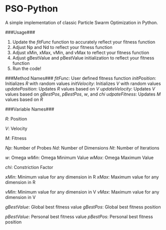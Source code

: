 # PSO-Python
A simple implementation of classic Particle Swarm Optimization in Python. 

###Usage###

1. Update the _fitFunc_ function to accurately reflect your fitness function
2. Adjust Np and Nd to reflect your fitness function
3. Adjust xMin, xMax, vMin, and vMax to reflect your fitness function
4. Adjust gBestValue and pBestValue initialization to reflect your fitness function
5. Run the code!


###Method Names###
_fitFunc_:        User defined fitness function
_initPosition_:   Initializes _R_ with random values
_initVelocity_:   Initializes _V_ with random values
_updatePosition_: Updates _R_ values based on _V_
_updateVelocity_: Updates _V_ values based on _gBestPos_, _pBestPos_, _w_, and _chi_
_udpateFitness_:  Updates _M_ values based on _R_


###Variable Names###

_R_: Position

_V_: Velocity

_M_: Fitness

_Np_: Number of Probes
_Nd_: Number of Dimensions
_Nt_: Number of Iterations

_w_: Omega
_wMin_: Omega Minimum Value
_wMax_: Omega Maximum Value

_chi_: Constriction Factor

_xMin_: Minimum value for any dimension in R
_xMax_: Maximum value for any dimension in R

_vMin_: Minimum value for any dimension in V
_vMax_: Maximum value for any dimension in V

_gBestValue_: Global best fitness value
_gBestPos_:   Global best fitness position

_pBestValue_: Personal best fitness value
_pBestPos_:   Personal best fitness position

